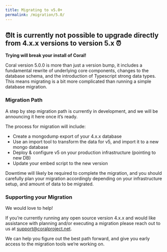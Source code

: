 ```yaml
---
title: Migrating to v5.0+
permalink: /migration/5.0/
---
```


## **⏰It is currently not possible to upgrade directly from 4.x.x versions to version 5.x** ⏰

**Trying will break your install of Coral!**

Coral version 5.0.0 is more than just a version bump, it includes a fundamental rewrite of underlying core components, changes to the database schema, and the introduction of Typescript strong data types. This means migrating is a bit more complicated than running a simple database migration. 

### Migration Path
A step by step migration path is currently in development, and we will be announcing it here once it’s ready. 

The process for migration will include:
* Create a mongodump export of your 4.x.x database
* Use an import tool to transform the data for v5, and import it to a new mongo database
* Deploy & configure v5 on your production infrastructure (pointing to new DB)
* Update your embed script to the new version

Downtime will likely be required to complete the migration, and you should carefully plan your migration accordingly depending on your infrastructure setup, and amount of data to be migrated. 


### Supporting your Migration
We would love to help!

If you’re currently running any open source version 4.x.x and would like assistance with planning and/or executing a migration please reach out to us at support@coralproject.net. 

We can help you figure out the best path forward, and give you early access to the migration tools we’re working on. 




